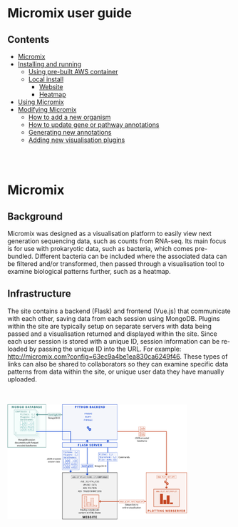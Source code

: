 # Micromix user guide

## Contents
- [Micromix](#micromix)
- [Installing and running](installing_running.md)
    - [Using pre-built AWS container](#using-pre-built-aws-container)
    - [Local install](#local-install)
        - [Website](#website)
        - [Heatmap](#heatmap)
- [Using Micromix](#using-micromix)
- [Modifying Micromix](#modifying-micromix)
    - [How to add a new organism](#how-to-add-a-new-organism)
    - [How to update gene or pathway annotations](#how-to-update-gene-or-pathway-annotations)
    - [Generating new annotations](#generating-new-annotations)
    - [Adding new visualisation plugins](#adding-new-visualisation-plugins)


<br><br>


# Micromix

## Background
Micromix was designed as a visualisation platform to easily view next generation sequencing data, such as counts from RNA-seq. Its main focus is for use with prokaryotic data, such as bacteria, which comes pre-bundled. Different bacteria can be included where the associated data can be filtered and/or transformed, then passed through a visualisation tool to examine biological patterns further, such as a heatmap.


## Infrastructure
The site contains a backend (Flask) and frontend (Vue.js) that communicate with each other, saving data from each session using MongoDB. Plugins within the site are typically setup on separate servers with data being passed and a visualisation returned and displayed within the site.
Since each user session is stored with a unique ID, session information can be re-loaded by passing the unique ID into the URL. For example: http://micromix.com?config=63ec9a4be1ea830ca6249f46. These types of links can also be shared to collaborators so they can examine specific data patterns from data within the site, or unique user data they have manually uploaded.

<br>
<br>

<img width="80%" src="images/micromix_inf.png" />

